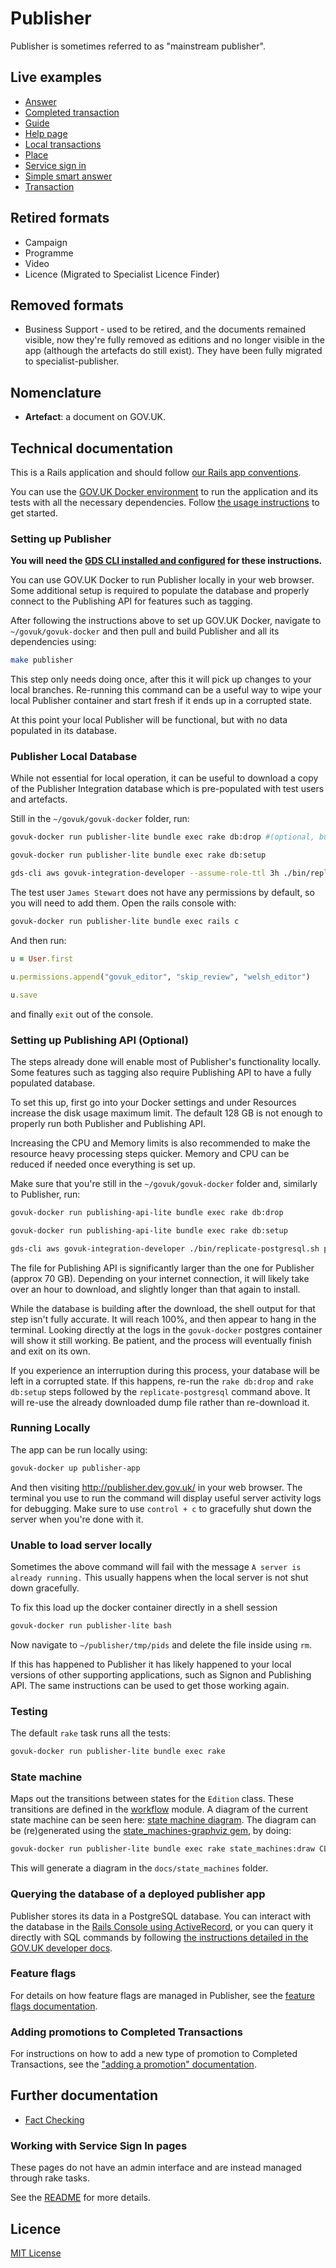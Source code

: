 # Publisher

Publisher is sometimes referred to as "mainstream publisher".

## Live examples
- [Answer](https://www.gov.uk/smart-meters)
- [Completed transaction](https://www.gov.uk/done/make-lpa)
- [Guide](https://www.gov.uk/council-tax-appeals)
- [Help page](https://www.gov.uk/help/accessibility)
- [Local transactions](https://www.gov.uk/complain-about-your-council)
- [Place](https://www.gov.uk/ukonline-centre-internet-access-computer-training)
- [Service sign in](https://www.gov.uk/log-in-file-self-assessment-tax-return/sign-in)
- [Simple smart answer](https://www.gov.uk/qualify-tax-credits)
- [Transaction](https://www.gov.uk/council-tax-bands)

## Retired formats
- Campaign
- Programme
- Video
- Licence (Migrated to Specialist Licence Finder)

## Removed formats
- Business Support - used to be retired, and the documents remained visible, now
  they're fully removed as editions and no longer visible in the app (although
  the artefacts do still exist).  They have been fully migrated to
  specialist-publisher.

## Nomenclature

- **Artefact**: a document on GOV.UK.

## Technical documentation

This is a Rails application and should follow [our Rails app conventions](https://docs.publishing.service.gov.uk/manual/conventions-for-rails-applications.html).

You can use the [GOV.UK Docker environment](https://github.com/alphagov/govuk-docker) to run the application and its tests with all the necessary dependencies.  Follow [the usage instructions](https://github.com/alphagov/govuk-docker#usage) to get started.

### Setting up Publisher
**You will need the [GDS CLI installed and configured](https://docs.publishing.service.gov.uk/manual/get-started.html#7-install-and-configure-the-gds-cli) for these instructions.**

You can use GOV.UK Docker to run Publisher locally in your web browser. Some additional setup is required to populate the database and properly connect to the Publishing API for features such as tagging.

After following the instructions above to set up GOV.UK Docker, navigate to `~/govuk/govuk-docker` and then pull and build Publisher and all its dependencies using:
```sh
make publisher
```
This step only needs doing once, after this it will pick up changes to your local branches. Re-running this command can be a useful way to wipe your local Publisher container and start fresh if it ends up in a corrupted state.

At this point your local Publisher will be functional, but with no data populated in its database.

### Publisher Local Database

While not essential for local operation, it can be useful to download a copy of the Publisher Integration database which is pre-populated with test users and artefacts.

Still in the `~/govuk/govuk-docker` folder, run:

```sh
govuk-docker run publisher-lite bundle exec rake db:drop #(optional, but recommended if you're not working from a blank slate) 
``` 

```sh
govuk-docker run publisher-lite bundle exec rake db:setup
``` 
```sh
gds-cli aws govuk-integration-developer --assume-role-ttl 3h ./bin/replicate-postgresql.sh publisher
``` 

The test user `James Stewart` does not have any permissions by default, so you will need to add them. Open the rails console with:
```sh
govuk-docker run publisher-lite bundle exec rails c
 ```
And then run:

```ruby
u = User.first
```
```ruby
u.permissions.append("govuk_editor", "skip_review", "welsh_editor")
```
```ruby
u.save
```
and finally `exit` out of the console.

### Setting up Publishing API (Optional)
The steps already done will enable most of Publisher's functionality locally. Some features such as tagging also require Publishing API to have a fully populated database.

To set this up, first go into your Docker settings and under Resources increase the disk usage maximum limit. The default 128 GB is not enough to properly run both Publisher and Publishing API. 

Increasing the CPU and Memory limits is also recommended to make the resource heavy processing steps quicker. Memory and CPU can be reduced if needed once everything is set up.

Make sure that you're still in the `~/govuk/govuk-docker` folder and, similarly to Publisher, run:

```sh
govuk-docker run publishing-api-lite bundle exec rake db:drop 
```
```sh
govuk-docker run publishing-api-lite bundle exec rake db:setup
``` 
```sh
gds-cli aws govuk-integration-developer ./bin/replicate-postgresql.sh publishing-api
``` 
The file for Publishing API is significantly larger than the one for Publisher (approx 70 GB). Depending on your internet connection, it will likely take over an hour to download, and slightly longer than that again to install.

While the database is building after the download, the shell output for that step isn't fully accurate. It will reach 100%, and then appear to hang in the terminal. Looking directly at the logs in the `govuk-docker` postgres container will show it still working. Be patient, and the process will eventually  finish and exit on its own.

If you experience an interruption during this process, your database will be left in a corrupted state. If this happens, re-run the `rake db:drop` and `rake db:setup` steps followed by the `replicate-postgresql` command above. It will re-use the already downloaded dump file rather than re-download it.

### Running Locally
The app can be run locally using:
```sh
govuk-docker up publisher-app
```
And then visiting http://publisher.dev.gov.uk/ in your web browser. The terminal you use to run the command will display useful server activity logs for debugging. Make sure to use `control + c` to gracefully shut down the server when you're done with it.

### Unable to load server locally
Sometimes the above command will fail with the message `A server is already running.` This usually happens when the local server is not shut down gracefully.

To fix this load up the docker container directly in a shell session
```sh
govuk-docker run publisher-lite bash
```
Now navigate to `~/publisher/tmp/pids` and delete the file inside using `rm`.

If this has happened to Publisher it has likely happened to your local versions of other supporting applications, such as Signon and Publishing API. The same instructions can be used to get those working again.

### Testing

The default `rake` task runs all the tests:

```sh
govuk-docker run publisher-lite bundle exec rake
```

### State machine

Maps out the transitions between states for the `Edition` class. These transitions are defined in the [workflow](app/models/workflow.rb) module.
A diagram of the current state machine can be seen here: [state machine diagram](docs/state_machines/state_machine_diagram_for_edition.png).
The diagram can be (re)generated using the [state_machines-graphviz gem](https://github.com/state-machines/state_machines-graphviz), by doing:

```sh
govuk-docker run publisher-lite bundle exec rake state_machines:draw CLASS=Edition TARGET=docs
```

This will generate a diagram in the `docs/state_machines` folder.

### Querying the database of a deployed publisher app

Publisher stores its data in a PostgreSQL database. You can interact with the database in the [Rails Console using ActiveRecord](https://guides.rubyonrails.org/active_record_querying.html), or you can query it directly with SQL commands by following [the instructions detailed in the GOV.UK developer docs](https://docs.publishing.service.gov.uk/manual/databases.html#open-a-database-commmand-line-session).

### Feature flags

For details on how feature flags are managed in Publisher, see the [feature flags documentation](docs/feature-flags.md).

### Adding promotions to Completed Transactions

For instructions on how to add a new type of promotion to Completed Transactions, see the ["adding a promotion" documentation](docs/adding-a-promotion-to-a-completed-transaction.md).

## Further documentation

- [Fact Checking](docs/fact-checking.md)

### Working with Service Sign In pages

These pages do not have an admin interface and are instead managed through rake tasks.

See the [README](lib/service_sign_in/README.md) for more details.

## Licence

[MIT License](LICENCE)
